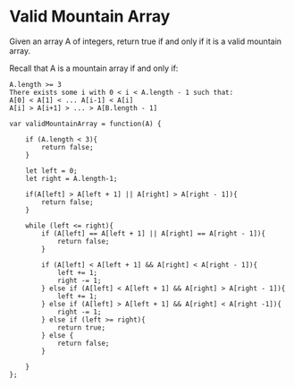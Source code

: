 # Valid Mountain Array

Given an array A of integers, return true if and only if it is a valid mountain array.

Recall that A is a mountain array if and only if:

```
A.length >= 3
There exists some i with 0 < i < A.length - 1 such that:
A[0] < A[1] < ... A[i-1] < A[i]
A[i] > A[i+1] > ... > A[B.length - 1]
```


 
```
var validMountainArray = function(A) {

    if (A.length < 3){
        return false;
    }

    let left = 0;
    let right = A.length-1;

    if(A[left] > A[left + 1] || A[right] > A[right - 1]){
        return false;
    }

    while (left <= right){
        if (A[left] == A[left + 1] || A[right] == A[right - 1]){
            return false;
        }

        if (A[left] < A[left + 1] && A[right] < A[right - 1]){
            left += 1;
            right -= 1;
        } else if (A[left] < A[left + 1] && A[right] > A[right - 1]){
            left += 1;
        } else if (A[left] > A[left + 1] && A[right] < A[right -1]){
            right -= 1;
        } else if (left >= right){
            return true;
        } else {
            return false;
        }

    }
};
```
